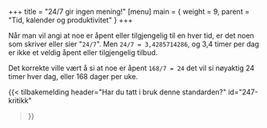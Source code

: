 +++
title = "24/7 gir ingen mening!"
[menu]
main = { weight = 9, parent = "Tid, kalender og produktivitet" }
+++

Når man vil angi at noe er åpent eller tilgjengelig til en hver tid, er det noen som skriver eller
sier "```24/7```". Men ```24/7 = 3,4285714286```,
og 3,4 timer per dag er ikke et veldig åpent eller tilgjengelig tilbud.

Det korrekte ville vært å si at noe er åpent ```168/7 = 24```
det vil si nøyaktig 24 timer hver dag, eller 168 dager per uke.

{{< tilbakemelding
header="Har du tatt i bruk denne standarden?"
id="247-kritikk"
>}}
